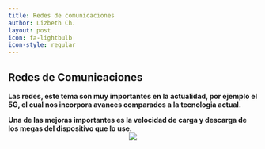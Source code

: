 ```yaml
---
title: Redes de comunicaciones
author: Lizbeth Ch.
layout: post
icon: fa-lightbulb
icon-style: regular
---
```


<h2>Redes de Comunicaciones</h2>
<p><b> Las redes, este tema son muy importantes en la actualidad, por ejemplo el 5G, el cual nos incorpora avances comparados a la tecnologia actual. <br>
</p> Una de las mejoras importantes es la velocidad de carga y descarga de los megas del dispositivo que lo use.

<center><img src="https://sites.google.com/site/lastics000/_/rsrc/1455100457614/redes-en-el-hogar/Domotica-inalambrica-1-sistemas-hogar.jpg?height=241&width=320"></center>
